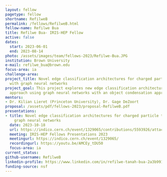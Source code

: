 ```yaml
---
layout: fellow
pagetype: fellow
shortname: RefilweB
permalink: /fellows/RefilweB.html
fellow-name: Refilwe Bua
title: Refilwe Bua- IRIS-HEP Fellow
active: false
dates:
  start: 2023-06-01
  end: 2023-08-14
photo: /assets/images/team/fellows-2023/Refilwe-Bua.JPG
institution: Brown University
e-mail: refilwe_bua@brown.edu
focus-area: ia
challenge-area:
project_title: Novel edge classification architectures for charged particle tracking
  with graph neural networks
project_goal: This project explores new edge classification architectures for a tracking
  approach using graph neural networks with an object condensation approach.
mentors:
- Dr. Kilian Lieret (Princeton University), Dr. Gage DeZoort
proposal: /assets/pdf/fellows-2023/proposal-RefilweB.pdf
presentations:
- title: Novel edge classification architectures for charged particle tracking with
    graph neural networks
  date: 2023-10-18
  url: https://indico.cern.ch/event/1329065/contributions/5593926/attachments/2735176/4759084/Iris-hep%20presentation.pdf
  meeting: IRIS-HEP Fellows Presentations 2023
  meetingurl: https://indico.cern.ch/event/1329065/
  recordingurl: https://youtu.be/AMCEy_tDU50
  focus-area: ia
current_status:
github-username: RefilweB
linkedin-profile: https://www.linkedin.com/in/refilwe-tanah-bua-2a3b99193/
funding-source: nsf
---
```

